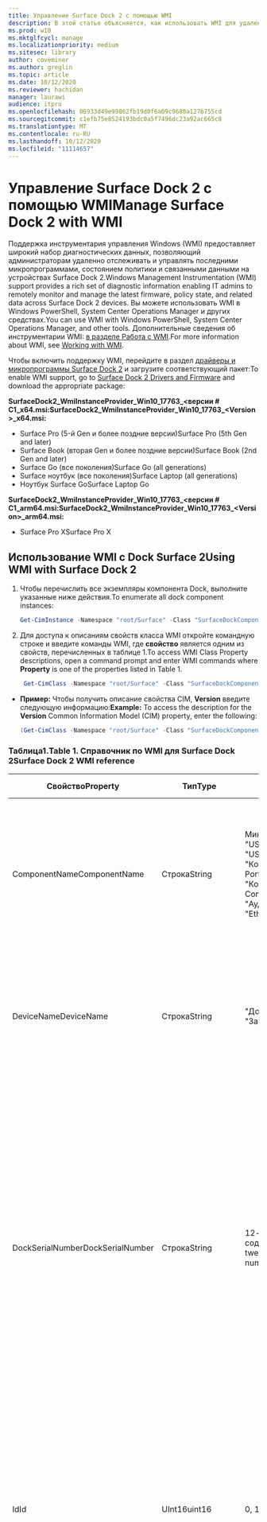 ```yaml
---
title: Управление Surface Dock 2 с помощью WMI
description: В этой статье объясняется, как использовать WMI для удаленного мониторинга и управления актуальными микропрограммами, состоянием политики и связанными данными на устройствах Surface Dock 2.
ms.prod: w10
ms.mktglfcycl: manage
ms.localizationpriority: medium
ms.sitesec: library
author: coveminer
ms.author: greglin
ms.topic: article
ms.date: 10/12/2020
ms.reviewer: hachidan
manager: laurawi
audience: itpro
ms.openlocfilehash: 06933d49e99862fb19d0f6a09c9680a127b755cd
ms.sourcegitcommit: c1efb75e8524193bdc0a5f7496dc23a92ac665c8
ms.translationtype: MT
ms.contentlocale: ru-RU
ms.lasthandoff: 10/12/2020
ms.locfileid: "11114657"
---
```

# <span data-ttu-id="434b5-103">Управление Surface Dock 2 с помощью WMI</span><span class="sxs-lookup"><span data-stu-id="434b5-103">Manage Surface Dock 2 with WMI</span></span>

<span data-ttu-id="434b5-104">Поддержка инструментария управления Windows (WMI) предоставляет широкий набор диагностических данных, позволяющий администраторам удаленно отслеживать и управлять последними микропрограммами, состоянием политики и связанными данными на устройствах Surface Dock 2.</span><span class="sxs-lookup"><span data-stu-id="434b5-104">Windows Management Instrumentation (WMI) support provides a rich set of diagnostic information enabling IT admins to remotely monitor and manage the latest firmware, policy state, and related data across Surface Dock 2 devices.</span></span> <span data-ttu-id="434b5-105">Вы можете использовать WMI в Windows PowerShell, System Center Operations Manager и других средствах.</span><span class="sxs-lookup"><span data-stu-id="434b5-105">You can use WMI with Windows PowerShell, System Center Operations Manager, and other tools.</span></span> <span data-ttu-id="434b5-106">Дополнительные сведения об инструментарии WMI: [в разделе Работа с WMI](https://docs.microsoft.com/powershell/scripting/learn/ps101/07-working-with-wmi?&preserve-view=true).</span><span class="sxs-lookup"><span data-stu-id="434b5-106">For more information about WMI, see [Working with WMI](https://docs.microsoft.com/powershell/scripting/learn/ps101/07-working-with-wmi?&preserve-view=true).</span></span> 

<span data-ttu-id="434b5-107">Чтобы включить поддержку WMI, перейдите в раздел [драйверы и микропрограммы Surface Dock 2](https://www.microsoft.com/download/details.aspx?id=101317) и загрузите соответствующий пакет:</span><span class="sxs-lookup"><span data-stu-id="434b5-107">To enable WMI support, go to [Surface Dock 2 Drivers and Firmware](https://www.microsoft.com/download/details.aspx?id=101317) and download the appropriate package:</span></span>

**<span data-ttu-id="434b5-108">SurfaceDock2_WmiInstanceProvider_Win10_17763_&#60;версии # C1_x64.msi:</span><span class="sxs-lookup"><span data-stu-id="434b5-108">SurfaceDock2_WmiInstanceProvider_Win10_17763_&#60;Version&#62;_x64.msi:</span></span>**<br>

- <span data-ttu-id="434b5-109">Surface Pro (5-й Gen и более поздние версии)</span><span class="sxs-lookup"><span data-stu-id="434b5-109">Surface Pro (5th Gen and later)</span></span>
- <span data-ttu-id="434b5-110">Surface Book (вторая Gen и более поздние версии)</span><span class="sxs-lookup"><span data-stu-id="434b5-110">Surface Book (2nd Gen and later)</span></span>
- <span data-ttu-id="434b5-111">Surface Go (все поколения)</span><span class="sxs-lookup"><span data-stu-id="434b5-111">Surface Go (all generations)</span></span>
- <span data-ttu-id="434b5-112">Surface ноутбук (все поколения)</span><span class="sxs-lookup"><span data-stu-id="434b5-112">Surface Laptop (all generations)</span></span>
- <span data-ttu-id="434b5-113">Ноутбук Surface Go</span><span class="sxs-lookup"><span data-stu-id="434b5-113">Surface Laptop Go</span></span>

 **<span data-ttu-id="434b5-114">SurfaceDock2_WmiInstanceProvider_Win10_17763_&#60;версии # C1_arm64.msi:</span><span class="sxs-lookup"><span data-stu-id="434b5-114">SurfaceDock2_WmiInstanceProvider_Win10_17763_&#60;Version&#62;_arm64.msi:</span></span>** <br>

- <span data-ttu-id="434b5-115">Surface Pro X</span><span class="sxs-lookup"><span data-stu-id="434b5-115">Surface Pro X</span></span>

## <span data-ttu-id="434b5-116">Использование WMI с Dock Surface 2</span><span class="sxs-lookup"><span data-stu-id="434b5-116">Using WMI with Surface Dock 2</span></span>

1. <span data-ttu-id="434b5-117">Чтобы перечислить все экземпляры компонента Dock, выполните указанные ниже действия.</span><span class="sxs-lookup"><span data-stu-id="434b5-117">To enumerate all dock component instances:</span></span>

    ```PowerShell
    Get-CimInstance -Namespace "root/Surface" -Class "SurfaceDockComponent" 
    ```
2. <span data-ttu-id="434b5-118">Для доступа к описаниям свойств класса WMI откройте командную строке и введите команды WMI, где **свойство** является одним из свойств, перечисленных в таблице 1.</span><span class="sxs-lookup"><span data-stu-id="434b5-118">To access WMI Class Property descriptions, open a command prompt and enter WMI commands where **Property** is one of the properties listed in Table 1.</span></span>

    ```PowerShell
     Get-CimClass -Namespace "root/Surface" -Class "SurfaceDockComponent").CimClassProperties["<Property>"]
    ```

- <span data-ttu-id="434b5-119">**Пример:** Чтобы получить описание свойства CIM, **Version** введите следующую информацию:</span><span class="sxs-lookup"><span data-stu-id="434b5-119">**Example:** To access the description for the **Version** Common Information Model (CIM) property, enter the following:</span></span>
    ```PowerShell
    (Get-CimClass -Namespace "root/Surface" -Class "SurfaceDockComponent").CimClassProperties["Version"].Qualifiers["Description"].Value
    ```
 
 ### <span data-ttu-id="434b5-120">Таблица1.</span><span class="sxs-lookup"><span data-stu-id="434b5-120">Table 1.</span></span> <span data-ttu-id="434b5-121">Справочник по WMI для Surface Dock 2</span><span class="sxs-lookup"><span data-stu-id="434b5-121">Surface Dock 2 WMI reference</span></span>

| <span data-ttu-id="434b5-122">Свойство</span><span class="sxs-lookup"><span data-stu-id="434b5-122">Property</span></span>         | <span data-ttu-id="434b5-123">Тип</span><span class="sxs-lookup"><span data-stu-id="434b5-123">Type</span></span>   | <span data-ttu-id="434b5-124">Ожидаемые значения (-ов)</span><span class="sxs-lookup"><span data-stu-id="434b5-124">Expected Value(s)</span></span>                                                                                                                                                                                                            | <span data-ttu-id="434b5-125">Описание</span><span class="sxs-lookup"><span data-stu-id="434b5-125">Description</span></span>                                                                                                                                                                                                                                                                                                                                                                                                                                                                                                                                                                                                                                                                                                                                                                                                                                                                                                                                                                                                                                                                                                                                                                                                                                                                                                                                                                                                                                                                                                                                                                                                                                                                                                                                                                                                 |
| ---------------- | ------ | ---------------------------------------------------------------------------------------------------------------------------------------------------------------------------------------------------------------------------- | ----------------------------------------------------------------------------------------------------------------------------------------------------------------------------------------------------------------------------------------------------------------------------------------------------------------------------------------------------------------------------------------------------------------------------------------------------------------------------------------------------------------------------------------------------------------------------------------------------------------------------------------------------------------------------------------------------------------------------------------------------------------------------------------------------------------------------------------------------------------------------------------------------------------------------------------------------------------------------------------------------------------------------------------------------------------------------------------------------------------------------------------------------------------------------------------------------------------------------------------------------------------------------------------------------------------------------------------------------------------------------------------------------------------------------------------------------------------------------------------------------------------------------------------------------------------------------------------------------------------------------------------------------------------------------------------------------------------------------------------------------------------------------------------------------------- |
| <span data-ttu-id="434b5-126">ComponentName</span><span class="sxs-lookup"><span data-stu-id="434b5-126">ComponentName</span></span>    | <span data-ttu-id="434b5-127">Строка</span><span class="sxs-lookup"><span data-stu-id="434b5-127">String</span></span> | <span data-ttu-id="434b5-128">Микроконтроллера</span><span class="sxs-lookup"><span data-stu-id="434b5-128">“Microcontroller”</span></span> <br><span data-ttu-id="434b5-129">"USB-концентратор 1"</span><span class="sxs-lookup"><span data-stu-id="434b5-129">“USB Hub 1”</span></span> <br><span data-ttu-id="434b5-130">"USB-концентратор 2"</span><span class="sxs-lookup"><span data-stu-id="434b5-130">“USB Hub 2”</span></span> <br><span data-ttu-id="434b5-131">"Концентратор отображения порта"</span><span class="sxs-lookup"><span data-stu-id="434b5-131">“Display Port Hub”</span></span> <br><span data-ttu-id="434b5-132">"Контроллер доставки Power"</span><span class="sxs-lookup"><span data-stu-id="434b5-132">“Power Delivery Controller”</span></span> <br><span data-ttu-id="434b5-133">"Аудиокодек"</span><span class="sxs-lookup"><span data-stu-id="434b5-133">“Audio Codec”</span></span> <br><span data-ttu-id="434b5-134">"Ethernet-контроллер"</span><span class="sxs-lookup"><span data-stu-id="434b5-134">“Ethernet Controller”</span></span>                                                                         | <span data-ttu-id="434b5-135">В следующем свойстве указывается конкретное имя компонента устройства, которому соответствуют данные класса CIM.</span><span class="sxs-lookup"><span data-stu-id="434b5-135">The following property lists the specific name of the device component that the accompanying Common Information Model (CIM) class data corresponds to.</span></span>                                                                                                                                                                                                                                                                                                                                                                                                                                                                                                                                                                                                                                                                                                                                                                                                                                                                                                                                                                                                                                                                                                                                                                                                                                                                                                                                                                                                                                                                                                                                                                                                                                                  |
| <span data-ttu-id="434b5-136">DeviceName</span><span class="sxs-lookup"><span data-stu-id="434b5-136">DeviceName</span></span>       | <span data-ttu-id="434b5-137">Строка</span><span class="sxs-lookup"><span data-stu-id="434b5-137">String</span></span> | <span data-ttu-id="434b5-138">"Док Surface 1"</span><span class="sxs-lookup"><span data-stu-id="434b5-138">“Surface Dock 1”</span></span> <br><span data-ttu-id="434b5-139">"Закрепляемая Surface 2"</span><span class="sxs-lookup"><span data-stu-id="434b5-139">“Surface Dock 2”</span></span>                                                                                                                                                                                        | <span data-ttu-id="434b5-140">В следующем свойстве содержится имя устройства Dock, которому принадлежит конкретный компонент устройства.</span><span class="sxs-lookup"><span data-stu-id="434b5-140">The following property contains the name of the dock device that the specific device component belongs to.</span></span>                                                                                                                                                                                                                                                                                                                                                                                                                                                                                                                                                                                                                                                                                                                                                                                                                                                                                                                                                                                                                                                                                                                                                                                                                                                                                                                                                                                                                                                                                                                                                                                                                                                                                               |
| <span data-ttu-id="434b5-141">DockSerialNumber</span><span class="sxs-lookup"><span data-stu-id="434b5-141">DockSerialNumber</span></span> | <span data-ttu-id="434b5-142">Строка</span><span class="sxs-lookup"><span data-stu-id="434b5-142">String</span></span> | <span data-ttu-id="434b5-143">12-разрядный серийный номер, содержащий только числовые значения.</span><span class="sxs-lookup"><span data-stu-id="434b5-143">A twelve (12) digit serial number containing only numerical values</span></span>                                                                                                                                                           | <span data-ttu-id="434b5-144">В следующем свойстве регистрируется серийный номер подключенного устройства Dock.</span><span class="sxs-lookup"><span data-stu-id="434b5-144">The following property records the serial number of the attached dock device.</span></span> <span data-ttu-id="434b5-145">Этот серийный номер является точным для всех компонентов, которые принадлежат одному и тому же устройству Dock.</span><span class="sxs-lookup"><span data-stu-id="434b5-145">This serial number is the exact same for every component as they belong to the same dock device.</span></span> <span data-ttu-id="434b5-146">Для справки этот серийный номер можно найти физически с помощью части самой поверхности стыковочного узла.</span><span class="sxs-lookup"><span data-stu-id="434b5-146">For reference, this serial number can be found physically on the underside of the Surface Dock itself.</span></span>                                                                                                                                                                                                                                                                                                                                                                                                                                                                                                                                                                                                                                                                                                                                                                                                                                                                                                                                                                                                                                                                                                                                                                                                                                                                                                                                                                                                                                                                                                                    |
| <span data-ttu-id="434b5-147">Id</span><span class="sxs-lookup"><span data-stu-id="434b5-147">Id</span></span>               | <span data-ttu-id="434b5-148">UInt16</span><span class="sxs-lookup"><span data-stu-id="434b5-148">uint16</span></span> | <span data-ttu-id="434b5-149">0, 1, 2,..., 65535</span><span class="sxs-lookup"><span data-stu-id="434b5-149">0, 1, 2, ..., 65535</span></span>                                                                                                                                                                                                          | <span data-ttu-id="434b5-150">Следующее свойство — уникальный идентификатор, который начинается с нуля (0) и подсчитывается вверх.</span><span class="sxs-lookup"><span data-stu-id="434b5-150">The following property is a unique Id that starts from zero (0) and counts up.</span></span> <span data-ttu-id="434b5-151">Эта переменная используется для нумерации перечислимых экземпляров WMI.</span><span class="sxs-lookup"><span data-stu-id="434b5-151">This variable is used for numbering the enumerated WMI instances.</span></span>                                                                                                                                                                                                                                                                                                                                                                                                                                                                                                                                                                                                                                                                                                                                                                                                                                                                                                                                                                                                                                                                                                                                                                                                                                                                                                                                                                                                                                                                                                                                                                                                                                                        |
| <span data-ttu-id="434b5-152">LastUpdateStatus</span><span class="sxs-lookup"><span data-stu-id="434b5-152">LastUpdateStatus</span></span> | <span data-ttu-id="434b5-153">Строка</span><span class="sxs-lookup"><span data-stu-id="434b5-153">String</span></span> | <span data-ttu-id="434b5-154">Ошибкой</span><span class="sxs-lookup"><span data-stu-id="434b5-154">“Success”</span></span> <br><span data-ttu-id="434b5-155">"PendingDockReattach"</span><span class="sxs-lookup"><span data-stu-id="434b5-155">“PendingDockReattach”</span></span> <br><span data-ttu-id="434b5-156">Ошибкой</span><span class="sxs-lookup"><span data-stu-id="434b5-156">“Failed”</span></span>                                                                                                                                                                             | <span data-ttu-id="434b5-157">В приведенном ниже свойстве указаны сведения о последнем предпринятом обновлении встроенного по компонента (CFU) для рассматриваемого компонента устройства.</span><span class="sxs-lookup"><span data-stu-id="434b5-157">The following property details the last attempted Component Firmware Update (CFU) status for the device component in question.</span></span> <span data-ttu-id="434b5-158">Возможны следующие значения: **успешное** **пересоединение Dock, ожидание присоединения** и **сбой.**</span><span class="sxs-lookup"><span data-stu-id="434b5-158">Possible values are: **Success,** **Pending Dock Reattach,** and **Failed.**</span></span><br><br><br><span data-ttu-id="434b5-159">- **Успех** указывает на то, что ранее примененное программное обеспечение успешно применено</span><span class="sxs-lookup"><span data-stu-id="434b5-159">- **Success** indicates that previously applied new firmware was applied successfully</span></span><br><span data-ttu-id="434b5-160">- Повторное **Присоединение отложенных закрепления** указывает на то, что для компонента устройства ожидается новое обновление, и пользователь должен отсоединить и повторно прикрепить соединительную линию Dock, чтобы применить новое обновление.</span><span class="sxs-lookup"><span data-stu-id="434b5-160">- **Pending Dock Reattach** indicates there is a new update pending for the device component and the user must detach and reattach the Dock’s Surface connector in order to apply the new update.</span></span><br><span data-ttu-id="434b5-161">- **Ошибка указывает на** то, что во время процесса CFU возникла допустимая ошибка, или периферийное устройство не загрузилось в ожидаемую версию.</span><span class="sxs-lookup"><span data-stu-id="434b5-161">- **Failed** indicates that a possible legitimate error occurred during the CFU process or the peripheral did not boot up in the expected version.</span></span> <span data-ttu-id="434b5-162">В случае **сбоя** это не означает, что устройство не работает, но при попытке обновить устройство возникло сообщение об ошибке.</span><span class="sxs-lookup"><span data-stu-id="434b5-162">In the **Failed** case, this is not an indication that the device is not working, but rather something erroneous occurred when trying to update the device.</span></span> <span data-ttu-id="434b5-163">В этом случае предыдущее встроенное по будет продолжать работу.</span><span class="sxs-lookup"><span data-stu-id="434b5-163">In such case, the previous firmware will continue to run.</span></span>                                                                                                                                                                                                                                                                                                                                                                                                                                                                                                                                                                                                                                                                                                                                                                                                                                                                                                                         |
| <span data-ttu-id="434b5-164">PolicyState</span><span class="sxs-lookup"><span data-stu-id="434b5-164">PolicyState</span></span>      | <span data-ttu-id="434b5-165">Строка</span><span class="sxs-lookup"><span data-stu-id="434b5-165">String</span></span> | <span data-ttu-id="434b5-166">Включаем</span><span class="sxs-lookup"><span data-stu-id="434b5-166">“Enabled”</span></span> <br><span data-ttu-id="434b5-167">Отключает</span><span class="sxs-lookup"><span data-stu-id="434b5-167">“Disabled”</span></span>                                                                                                                                                                                                     | <span data-ttu-id="434b5-168">Следующее свойство указывает текущую политику корпоративного режима управления Surface (SEMM) для компонента устройства.</span><span class="sxs-lookup"><span data-stu-id="434b5-168">The following property indicates the current Surface Enterprise Management Mode (SEMM) policy for the device component.</span></span> <span data-ttu-id="434b5-169">Возможные значения: **включено** и **отключено.**</span><span class="sxs-lookup"><span data-stu-id="434b5-169">Possible values are: **Enabled** and **Disabled.**</span></span><br><br><br><span data-ttu-id="434b5-170">- **Enabled** указывает на то, что система SEMM позволяла ведущему устройству получить доступ к компоненту устройства и использовать его.</span><span class="sxs-lookup"><span data-stu-id="434b5-170">- **Enabled** indicates that the SEMM system has allowed the host device to access and use the device component</span></span><br><span data-ttu-id="434b5-171">- **Disabled** указывает на то, что SEMM система не допускает доступ к компоненту устройства и, следовательно, препятствует компьютеру хоста.</span><span class="sxs-lookup"><span data-stu-id="434b5-171">- **Disabled** indicates that the SEMM system has disallowed and thereby prevented the host machine from accessing and using the device component.</span></span>                                                                                                                                                                                                                                                                                                                                                                                                                                                                                                                                                                                                                                                                                                                                                                                                                                                                                                                                                                                                                                                                                                                                                                                                                                                                                                                                                                                                                                                                                                                             |
| <span data-ttu-id="434b5-172">ProductId</span><span class="sxs-lookup"><span data-stu-id="434b5-172">ProductId</span></span>        | <span data-ttu-id="434b5-173">String []</span><span class="sxs-lookup"><span data-stu-id="434b5-173">String[]</span></span> | <span data-ttu-id="434b5-174">Список шестнадцатеричных строк, каждый из которых должен находиться в диапазоне от "0x0000" до "0xFFFF"</span><span class="sxs-lookup"><span data-stu-id="434b5-174">A list of hex strings, which can each range from “0x0000” to “0xFFFF”</span></span>                                                                                                                                                        | <span data-ttu-id="434b5-175">Следующее свойство классифицирует код продукта (PID) компонента устройства.</span><span class="sxs-lookup"><span data-stu-id="434b5-175">The following property classifies the Product Id (PID) of the device component.</span></span> <span data-ttu-id="434b5-176">Возможно, у вас есть более одного номера PID в списке.</span><span class="sxs-lookup"><span data-stu-id="434b5-176">It is possible for there to be more than one PID listed.</span></span> <span data-ttu-id="434b5-177">В случае USB-концентратора, например, устройства с высокой скоростью (SS) и высокоскоростной (HS) устройствами работают в единственном числе "Hub".</span><span class="sxs-lookup"><span data-stu-id="434b5-177">In the case of a USB Hub, for example, both Super Speed (SS) and High Speed (HS) devices are lumped into a singular “Hub."</span></span> <span data-ttu-id="434b5-178">Следовательно, два (2) PID будут перечислены в этом массиве.</span><span class="sxs-lookup"><span data-stu-id="434b5-178">Therefore, two (2) PIDs would be listed within this array.</span></span>                                                                                                                                                                                                                                                                                                                                                                                                                                                                                                                                                                                                                                                                                                                                                                                                                                                                                                                                                                                                                                                                                                                                                                                                                                                                                                                                                                                                                                                                                                                                                                                                                                                                                                                                                                                                                                                                                                                                                                                                                                                                                                                                                                                                                                                                                                                                                                                             |
| <span data-ttu-id="434b5-179">ProvisionedState</span><span class="sxs-lookup"><span data-stu-id="434b5-179">ProvisionedState</span></span>         | <span data-ttu-id="434b5-180">логический</span><span class="sxs-lookup"><span data-stu-id="434b5-180">boolean</span></span> | <span data-ttu-id="434b5-181">Истина или ложь</span><span class="sxs-lookup"><span data-stu-id="434b5-181">True or False</span></span>                                                                                                                                                        | <span data-ttu-id="434b5-182">В следующем свойстве описывается состояние рабочего режима управления Surface (SEMM) для устройства Dock Surface.</span><span class="sxs-lookup"><span data-stu-id="434b5-182">The following property describes the Surface Enterprise Management Mode (SEMM) provisioned state of the Surface Dock device.</span></span> <span data-ttu-id="434b5-183">Состояние подготовки — это то же самое, что и каждый компонент, когда они принадлежат одному и тому же устройству Dock.</span><span class="sxs-lookup"><span data-stu-id="434b5-183">The provisioned state is the exact same for every component as they belong to the same dock device.</span></span> <span data-ttu-id="434b5-184">Возможные значения: true или false.</span><span class="sxs-lookup"><span data-stu-id="434b5-184">Possible values are: True or False.</span></span> <span data-ttu-id="434b5-185">Значение true указывает на то, что устройство стыковочного устройства в настоящее время управляется и, следовательно, функция порта может быть ограничена.</span><span class="sxs-lookup"><span data-stu-id="434b5-185">A value of true indicates the Surface Dock device is currently managed and thereby, port functionality may be restricted.</span></span> <span data-ttu-id="434b5-186">Для получения дополнительных сведений просмотрите поле свойства "PolicyState".</span><span class="sxs-lookup"><span data-stu-id="434b5-186">See the “PolicyState” property field for more information.</span></span> <span data-ttu-id="434b5-187">Значение false указывает на то, что устройство Surface Dock в настоящее время не управляется и не имеет ограничений на функциональность.</span><span class="sxs-lookup"><span data-stu-id="434b5-187">A value of false indicates the Surface Dock device is currently not managed and has no feature restrictions imposed.</span></span>                                                                                                                                                                                                                                                                                                                                                                                                                                                                                                                                                                                                                                                                                                                                                                                                                                                                                                                                                                                                                                                                                                                                                                                                                                                                                                                   |
| <span data-ttu-id="434b5-188">Состояние</span><span class="sxs-lookup"><span data-stu-id="434b5-188">Status</span></span>           | <span data-ttu-id="434b5-189">Строка</span><span class="sxs-lookup"><span data-stu-id="434b5-189">String</span></span> | <span data-ttu-id="434b5-190">'</span><span class="sxs-lookup"><span data-stu-id="434b5-190">“OK”</span></span> <br><span data-ttu-id="434b5-191">Изолирован</span><span class="sxs-lookup"><span data-stu-id="434b5-191">“Disconnected”</span></span> <br><span data-ttu-id="434b5-192">Ошибки</span><span class="sxs-lookup"><span data-stu-id="434b5-192">“Error”</span></span> <br><span data-ttu-id="434b5-193">Указан</span><span class="sxs-lookup"><span data-stu-id="434b5-193">“Missing”</span></span> <br><span data-ttu-id="434b5-194">"DeviceHandleInUse"</span><span class="sxs-lookup"><span data-stu-id="434b5-194">“DeviceHandleInUse”</span></span> <br><span data-ttu-id="434b5-195">Отключает</span><span class="sxs-lookup"><span data-stu-id="434b5-195">“Disabled”</span></span> <br><span data-ttu-id="434b5-196">"NotSupportedByWmi"</span><span class="sxs-lookup"><span data-stu-id="434b5-196">“NotSupportedByWmi”</span></span>                                                                                                             | <span data-ttu-id="434b5-197">В следующем свойстве описывается состояние соединения Dock с хост-компьютером.</span><span class="sxs-lookup"><span data-stu-id="434b5-197">The following property describes the state of the Dock’s connection to the host machine.</span></span> <span data-ttu-id="434b5-198">Возможные значения: " **ОК", "** **отключено** **", "** **Ошибка",** " **DeviceHandleInUse**", "**отключено** " и " **NotSupportedByWmi".**  </span><span class="sxs-lookup"><span data-stu-id="434b5-198">Possible values are: **OK,** **Disconnected,** **Error,** **Missing,** **DeviceHandleInUse,**  **Disabled,** and **NotSupportedByWmi.**</span></span> <br><span data-ttu-id="434b5-199">- Это **означает,** что устройство успешно подключено к ведущему компьютеру и проблемы не существуют, что может препятствовать ее функционированию.</span><span class="sxs-lookup"><span data-stu-id="434b5-199">- **OK** indicates that the device is successfully connected to the host machine and no problems exist, which would inhibit its functionality</span></span> <br><span data-ttu-id="434b5-200">- " **Отключено** " означает, что соединитель Surface, который предоставляет подключение для всех компонентов устройства, в настоящее время не подключен к ведущему компьютеру.</span><span class="sxs-lookup"><span data-stu-id="434b5-200">- **Disconnected** indicates that the Surface connector, which provides the connection for all the device components, is currently not attached to the host machine.</span></span> <br><span data-ttu-id="434b5-201">- **Ошибка** указывает на возможную неполадку, связанную с экземпляром устройства, а интерфейс устройства в диспетчере устройств имеет больше, чем возможно, с желтым восклицательным знаком, проверьте свойство **StatusCode** для получения более подробной информации о типе возникшей ошибки.</span><span class="sxs-lookup"><span data-stu-id="434b5-201">- **Error** indicates a potential issue with the device instance and the device interface has more than likely been labeled with a yellow exclamation point in the Device Manager – check the **StatusCode** property for more detailed information on the type of error that occurred.</span></span> <br><span data-ttu-id="434b5-202">- **Missing** указывает на то, что устройство должно быть перечислено на хостном компьютере, но по какой – либо причине это не так.</span><span class="sxs-lookup"><span data-stu-id="434b5-202">- **Missing** indicates that the device was expected to have enumerated on the host machine, but for some reason did not.</span></span> <span data-ttu-id="434b5-203">Свойство **StatusCode** будет содержать значение 24, которое указывает на ошибку.</span><span class="sxs-lookup"><span data-stu-id="434b5-203">The **StatusCode** property will hold the value of 24 to indicate this erroneous situation.</span></span><br><span data-ttu-id="434b5-204">- **DeviceHandleInUse** указывает на то, что в настоящее время другой процесс обменивается данными с устройством, что запрещает этому поставщику экземпляров WMI (инструментарию управления Windows) из запросов на обмен сообщениями.</span><span class="sxs-lookup"><span data-stu-id="434b5-204">- **DeviceHandleInUse** indicates that another process is currently communicating with the device, which prohibits this Windows Management Instrumentation (WMI) Instance Provider from its communication requests.</span></span> <span data-ttu-id="434b5-205">Попробуйте запустить команду WMI еще раз!</span><span class="sxs-lookup"><span data-stu-id="434b5-205">Try executing your WMI command again!</span></span> <br> <span data-ttu-id="434b5-206">- **Отключено** указывает на то, что текущая политика режима управления предприятием (SEMM) не разрешена, поэтому хост-компьютеру не удалось получить доступ к компоненту устройства и использовать его.</span><span class="sxs-lookup"><span data-stu-id="434b5-206">- **Disabled** indicates that the current Surface Enterprise Management Mode (SEMM) policy has disallowed and thereby prevented the host machine from accessing and using the device component.</span></span> <span data-ttu-id="434b5-207">Для получения дополнительных сведений просмотрите поле свойства **PolicyState** .</span><span class="sxs-lookup"><span data-stu-id="434b5-207">See the **PolicyState** property field for more information.</span></span><br><span data-ttu-id="434b5-208">- **NotSupportedByWmi** указывает, что подключенная Dock в настоящее время не поддерживается этим поставщиком WMI.</span><span class="sxs-lookup"><span data-stu-id="434b5-208">- **NotSupportedByWmi** indicates the connected dock is currently not supported by this WMI Provider.</span></span> <span data-ttu-id="434b5-209">Это состояние будет отображаться для Dock Surface 1, который в настоящее время не поддерживается этим поставщиком экземпляров WMI.</span><span class="sxs-lookup"><span data-stu-id="434b5-209">This status will appear for the Surface Dock 1, which is currently not supported by this WMI Instance Provider.</span></span>|
| <span data-ttu-id="434b5-210">StatusCode</span><span class="sxs-lookup"><span data-stu-id="434b5-210">StatusCode</span></span>       | <span data-ttu-id="434b5-211">значением</span><span class="sxs-lookup"><span data-stu-id="434b5-211">uint32</span></span> | <span data-ttu-id="434b5-212">[Код ошибки диспетчера устройств](https://docs.microsoft.com/windows-hardware/drivers/install/device-manager-error-messages) , полученный из WMI-класса CIM_LogicalDevice (в *Cimwin32. mof*)</span><span class="sxs-lookup"><span data-stu-id="434b5-212">[Device Manager Error Code](https://docs.microsoft.com/windows-hardware/drivers/install/device-manager-error-messages) obtained from the CIM_LogicalDevice WMI Class (within *cimwin32.mof*)</span></span> | <span data-ttu-id="434b5-213">В следующем свойстве представлен код ошибки диспетчера устройств для заданного компонента Dock.</span><span class="sxs-lookup"><span data-stu-id="434b5-213">The following property provides the Device Manager error code for the given dock component.</span></span> <span data-ttu-id="434b5-214">Нулевое значение (0) указывает на то, что компонент Dock работает правильно; значение больше нуля (0) указывает на ошибку или возможную ошибку в компоненте Dock.</span><span class="sxs-lookup"><span data-stu-id="434b5-214">A value of zero (0) indicates that the dock component is working correctly; a value greater than zero (0) indicates an issue or a possible error with the dock component.</span></span> <span data-ttu-id="434b5-215">Поскольку компонент Dock может перечисляться несколькими интерфейсами устройства, возможно, дополнительные коды ошибок диспетчера устройств.</span><span class="sxs-lookup"><span data-stu-id="434b5-215">Because the dock component may enumerate with several device interfaces, it is possible there may be additional Device Manager error codes.</span></span> <span data-ttu-id="434b5-216">Это поле свойства содержит только один код ошибки, даже если у них есть несколько.</span><span class="sxs-lookup"><span data-stu-id="434b5-216">This property field only lists a single error code even if multiple are available.</span></span> <span data-ttu-id="434b5-217">Диспетчер устройств помечает устройство желтым восклицательным знаком только при возникновении определенного кода ошибки.</span><span class="sxs-lookup"><span data-stu-id="434b5-217">The Device Manager will label the device with a yellow exclamation point only when certain error codes have occurred.</span></span>                                                                                                                                                                                                                                                                                                                                                                                                                                                                                                                                                                                                                                                                                                                                                                                                                                                                                                                                                                                                                                                                                                                                                                                |
| <span data-ttu-id="434b5-218">Поставщика</span><span class="sxs-lookup"><span data-stu-id="434b5-218">VendorId</span></span>         | <span data-ttu-id="434b5-219">Строка</span><span class="sxs-lookup"><span data-stu-id="434b5-219">String</span></span> | <span data-ttu-id="434b5-220">Шестнадцатеричная строка, которая может находиться в диапазоне от "0x0000" до "0xFFFF"</span><span class="sxs-lookup"><span data-stu-id="434b5-220">A hex string that can range from “0x0000” to “0xFFFF”</span></span>                                                                                                                                                                        | <span data-ttu-id="434b5-221">В следующем свойстве заметок указан идентификатор поставщика (VID) компонента устройства.</span><span class="sxs-lookup"><span data-stu-id="434b5-221">The following property notes the specific Vendor Id (VID) of the device component.</span></span>                                                                                                                                                                                                                                                                                                                                                                                                                                                                                                                                                                                                                                                                                                                                                                                                                                                                                                                                                                                                                                                                                                                                                                                                                                                                                                                                                                                                                                                                                                                                                                                                                                                                                                                       |
| <span data-ttu-id="434b5-222">Версия</span><span class="sxs-lookup"><span data-stu-id="434b5-222">Version</span></span>          | <span data-ttu-id="434b5-223">Строка</span><span class="sxs-lookup"><span data-stu-id="434b5-223">String</span></span> | <span data-ttu-id="434b5-224">Строка версии, которая имеет следующий вид: "x. y. z", где x, y и z — числовые значения.</span><span class="sxs-lookup"><span data-stu-id="434b5-224">A version string, which has the form as follows: “x.y.z”, where x, y, and z are numerical values.</span></span>                                                                                                                            | <span data-ttu-id="434b5-225">В следующем свойстве указывается текущая версия микропрограммы, которая в данный момент выполняется в компоненте устройства.</span><span class="sxs-lookup"><span data-stu-id="434b5-225">The following property specifies the current version of the firmware, which is currently running on the device component.</span></span>                                                                                                                                                                                                                                                                                                                                                                                                                                                                                                                                                                                                                                                                                                                                                                                                                                                                                                                                                                                                                                                                                                                                                                                                                                                                                                                                                                                                                                                                                                                                                                                                                                                                                |


## <span data-ttu-id="434b5-226">Подробнее</span><span class="sxs-lookup"><span data-stu-id="434b5-226">Learn more</span></span>

- [<span data-ttu-id="434b5-227">Обеспечение безопасности портов Surface Dock 2 с помощью SEMM</span><span class="sxs-lookup"><span data-stu-id="434b5-227">Secure Surface Dock 2 ports with SEMM</span></span>](secure-surface-dock-ports-semm.md)
- [<span data-ttu-id="434b5-228">Новые возможности Surface Dock 2</span><span class="sxs-lookup"><span data-stu-id="434b5-228">What's new in Surface Dock 2</span></span>](surface-dock-whats-new.md)
- [<span data-ttu-id="434b5-229">Коды ошибок диспетчера устройств</span><span class="sxs-lookup"><span data-stu-id="434b5-229">Device Manager error codes</span></span>](https://docs.microsoft.com/windows-hardware/drivers/install/device-manager-error-messages)
- [<span data-ttu-id="434b5-230">Работа с WMI</span><span class="sxs-lookup"><span data-stu-id="434b5-230">Working with WMI</span></span>](https://docs.microsoft.com/powershell/scripting/learn/ps101/07-working-with-wmi?&preserve-view=true)

